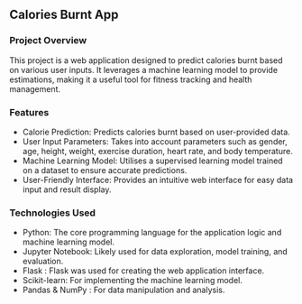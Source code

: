 ## Calories Burnt App
### Project Overview
This project is a web application designed to predict calories burnt based on various user inputs. It leverages a machine learning model to provide estimations, making it a useful tool for fitness tracking and health management.

### Features
- Calorie Prediction: Predicts calories burnt based on user-provided data.
- User Input Parameters: Takes into account parameters such as gender, age, height, weight, exercise duration, heart rate, and body temperature.
- Machine Learning Model: Utilises a supervised learning model trained on a dataset to ensure accurate predictions.
- User-Friendly Interface: Provides an intuitive web interface for easy data input and result display.

### Technologies Used
- Python: The core programming language for the application logic and machine learning model.
- Jupyter Notebook: Likely used for data exploration, model training, and evaluation.
- Flask : Flask was used for creating the web application interface.
- Scikit-learn: For implementing the machine learning model.
- Pandas & NumPy : For data manipulation and analysis.
